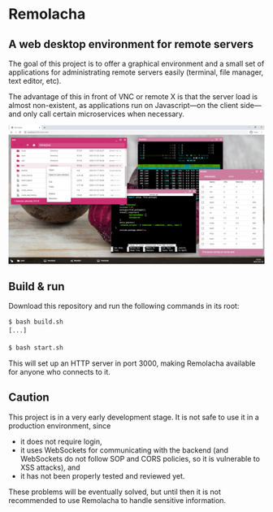 # Remolacha

## A web desktop environment for remote servers

The goal of this project is to offer a graphical environment and a small set of applications for administrating remote servers easily (terminal, file manager, text editor, etc).

The advantage of this in front of VNC or remote X is that the server load is almost non-existent, as applications run on Javascript—on the client side—and only call certain microservices when necessary.

[![Preview](preview.png)](https://raw.githubusercontent.com/juanlao7/remolacha/main/preview.png)

## Build \& run

Download this repository and run the following commands in its root:

```bash
$ bash build.sh
[...]

$ bash start.sh
```

This will set up an HTTP server in port 3000, making Remolacha available for anyone who connects to it.

## Caution

This project is in a very early development stage. It is not safe to use it in a production environment, since

* it does not require login,
* it uses WebSockets for communicating with the backend (and WebSockets do not follow SOP and CORS policies, so it is vulnerable to XSS attacks), and
* it has not been properly tested and reviewed yet.

These problems will be eventually solved, but until then it is not recommended to use Remolacha to handle sensitive information.
